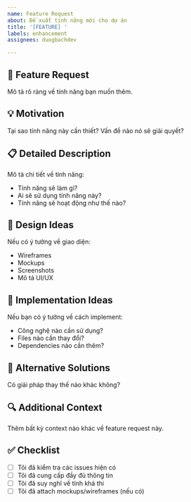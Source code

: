 ```yaml
---
name: Feature Request
about: Đề xuất tính năng mới cho dự án
title: '[FEATURE] '
labels: enhancement
assignees: duogbachdev

---
```


## 🚀 Feature Request
Mô tả rõ ràng về tính năng bạn muốn thêm.

## 💡 Motivation
Tại sao tính năng này cần thiết? Vấn đề nào nó sẽ giải quyết?

## 📋 Detailed Description
Mô tả chi tiết về tính năng:
- Tính năng sẽ làm gì?
- Ai sẽ sử dụng tính năng này?
- Tính năng sẽ hoạt động như thế nào?

## 🎨 Design Ideas
Nếu có ý tưởng về giao diện:
- Wireframes
- Mockups
- Screenshots
- Mô tả UI/UX

## 🔧 Implementation Ideas
Nếu bạn có ý tưởng về cách implement:
- Công nghệ nào cần sử dụng?
- Files nào cần thay đổi?
- Dependencies nào cần thêm?

## 📱 Alternative Solutions
Có giải pháp thay thế nào khác không?

## 🔍 Additional Context
Thêm bất kỳ context nào khác về feature request này.

## ✅ Checklist
- [ ] Tôi đã kiểm tra các issues hiện có
- [ ] Tôi đã cung cấp đầy đủ thông tin
- [ ] Tôi đã suy nghĩ về tính khả thi
- [ ] Tôi đã attach mockups/wireframes (nếu có)
